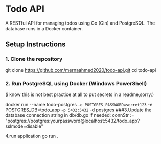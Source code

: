 # Todo API

A RESTful API for managing todos using Go (Gin) and PostgreSQL. The database runs in a Docker container.

## Setup Instructions

### 1. Clone the repository

git clone https://github.com/mernaahmed2020/todo-api.git 
cd todo-api

### 2. Run PostgreSQL using Docker (Windows PowerShell)
(i know this is not best practice at all to put secrets in a readme,sorry:)

docker run --name todo-postgres `
  -e POSTGRES_PASSWORD=secret123 `
  -e POSTGRES_DB=todo_app `
  -p 5432:5432 `
  -d postgres
###3.Update the database connection string in db/db.go if needed:
 connStr := "postgres://postgres:yourpassword@localhost:5432/todo_app?sslmode=disable"

 4.run application
 go run .



